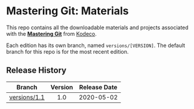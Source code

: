 # Mastering Git: Materials

This repo contains all the downloadable materials and projects associated with the **[Mastering Git](https://www.kodeco.com/38839883-mastering-git)** from [Kodeco](https://www.kodeco.com).

Each edition has its own branch, named `versions/[VERSION]`. The default branch for this repo is for the most recent edition.

## Release History

| Branch                                                                                  | Version | Release Date |
| --------------------------------------------------------------------------------------- |:-------:|:------------:|
| [versions/1.1](https://github.com/kodecocodes/video-mgit-materials/tree/versions/1.0) | 1.0     | 2020-05-02   |
